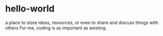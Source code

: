 # hello-world
a place to store ideas, resources, or even to share and discuss things with others
For me, coding is as important as existing.
